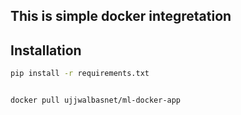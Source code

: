 ## This is simple docker integretation 


## Installation



```bash
pip install -r requirements.txt
```

```bash

docker pull ujjwalbasnet/ml-docker-app
```



